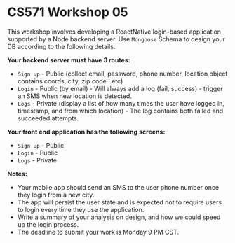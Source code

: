 # CS571 Workshop 05
This workshop involves developing a ReactNative login-based application supported by a Node backend server. Use `Mongoose` Schema to design your DB according to the following details. 
  
**Your backend server must have 3 routes:**
* `Sign up` - Public (collect email, password, phone number, location object contains coords, city, zip code ..etc)
* `Login` - Public (by email) - Will always add a log (fail, success) - trigger an SMS when new location is detected.
* `Logs` - Private (display a list of how many times the user have logged in, timestamp, and from which location) - The log contains both failed and succeeded attempts.
  
**Your front end application has the following screens:**
* `Sign up` - Public
* `Login` - Public
* `Logs` - Private
  
**Notes:**
* Your mobile app should send an SMS to the user phone number once they login from a new city.  
* The app will persist the user state and is expected not to require users to login every time they use the application.
* Write a summary of your analysis on design, and how we could speed up the login process.
* The deadline to submit your work is Monday 9 PM CST.
